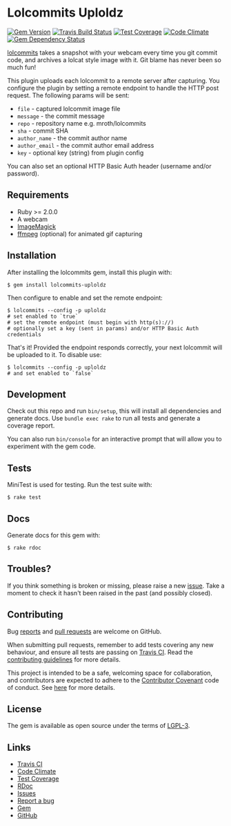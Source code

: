 # Lolcommits Uploldz

[![Gem Version](https://img.shields.io/gem/v/lolcommits-uploldz.svg?style=flat)](http://rubygems.org/gems/lolcommits-uploldz)
[![Travis Build Status](https://travis-ci.org/lolcommits/lolcommits-uploldz.svg?branch=master)](https://travis-ci.org/lolcommits/lolcommits-uploldz)
[![Test Coverage](https://codeclimate.com/github/lolcommits/lolcommits-uploldz/badges/coverage.svg)](https://codeclimate.com/github/lolcommits/lolcommits-uploldz/coverage)
[![Code Climate](https://codeclimate.com/github/lolcommits/lolcommits-uploldz/badges/gpa.svg)](https://codeclimate.com/github/lolcommits/lolcommits-uploldz)
[![Gem Dependency Status](https://gemnasium.com/badges/github.com/lolcommits/lolcommits-uploldz.svg)](https://gemnasium.com/github.com/lolcommits/lolcommits-uploldz)

[lolcommits](https://lolcommits.github.io/) takes a snapshot with your webcam
every time you git commit code, and archives a lolcat style image with it. Git
blame has never been so much fun!

This plugin uploads each lolcommit to a remote server after capturing. You
configure the plugin by setting a remote endpoint to handle the HTTP post
request. The following params will be sent:

* `file` - captured lolcommit image file
* `message` - the commit message
* `repo` - repository name e.g. mroth/lolcommits
* `sha` - commit SHA
* `author_name` - the commit author name
* `author_email` - the commit author email address
* `key` - optional key (string) from plugin config

You can also set an optional HTTP Basic Auth header (username and/or password).

## Requirements

* Ruby >= 2.0.0
* A webcam
* [ImageMagick](http://www.imagemagick.org)
* [ffmpeg](https://www.ffmpeg.org) (optional) for animated gif capturing

## Installation

After installing the lolcommits gem, install this plugin with:

    $ gem install lolcommits-uploldz

Then configure to enable and set the remote endpoint:

    $ lolcommits --config -p uploldz
    # set enabled to `true`
    # set the remote endpoint (must begin with http(s)://)
    # optionally set a key (sent in params) and/or HTTP Basic Auth credentials

That's it! Provided the endpoint responds correctly, your next lolcommit will be
uploaded to it. To disable use:

    $ lolcommits --config -p uploldz
    # and set enabled to `false`

## Development

Check out this repo and run `bin/setup`, this will install all dependencies and
generate docs. Use `bundle exec rake` to run all tests and generate a coverage
report.

You can also run `bin/console` for an interactive prompt that will allow you to
experiment with the gem code.

## Tests

MiniTest is used for testing. Run the test suite with:

    $ rake test

## Docs

Generate docs for this gem with:

    $ rake rdoc

## Troubles?

If you think something is broken or missing, please raise a new
[issue](https://github.com/lolcommits/lolcommits-uploldz/issues). Take
a moment to check it hasn't been raised in the past (and possibly closed).

## Contributing

Bug [reports](https://github.com/lolcommits/lolcommits-uploldz/issues) and [pull
requests](https://github.com/lolcommits/lolcommits-uploldz/pulls) are welcome on
GitHub.

When submitting pull requests, remember to add tests covering any new behaviour,
and ensure all tests are passing on [Travis
CI](https://travis-ci.org/lolcommits/lolcommits-uploldz). Read the
[contributing
guidelines](https://github.com/lolcommits/lolcommits-uploldz/blob/master/CONTRIBUTING.md)
for more details.

This project is intended to be a safe, welcoming space for collaboration, and
contributors are expected to adhere to the [Contributor
Covenant](http://contributor-covenant.org) code of conduct. See
[here](https://github.com/lolcommits/lolcommits-uploldz/blob/master/CODE_OF_CONDUCT.md)
for more details.

## License

The gem is available as open source under the terms of
[LGPL-3](https://opensource.org/licenses/LGPL-3.0).

## Links

* [Travis CI](https://travis-ci.org/lolcommits/lolcommits-uploldz)
* [Code Climate](https://codeclimate.com/github/lolcommits/lolcommits-uploldz)
* [Test Coverage](https://codeclimate.com/github/lolcommits/lolcommits-uploldz/coverage)
* [RDoc](http://rdoc.info/projects/lolcommits/lolcommits-uploldz)
* [Issues](http://github.com/lolcommits/lolcommits-uploldz/issues)
* [Report a bug](http://github.com/lolcommits/lolcommits-uploldz/issues/new)
* [Gem](http://rubygems.org/gems/lolcommits-uploldz)
* [GitHub](https://github.com/lolcommits/lolcommits-uploldz)
